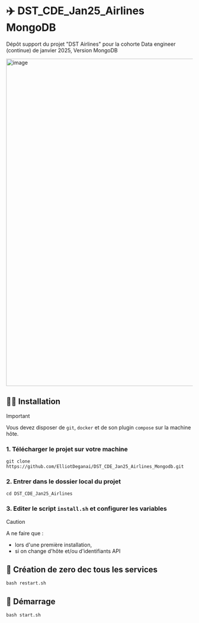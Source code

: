 # ✈️ DST_CDE_Jan25_Airlines MongoDB
Dépôt support du projet "DST Airlines" pour la cohorte Data engineer (continue) de janvier 2025, Version MongoDB

<img width="1657" height="882" alt="image" src="https://github.com/user-attachments/assets/4cfb2da2-5284-4a65-a8c7-cdbbd9457679" />


## 🧑‍🔧 Installation

> [!IMPORTANT]
> Vous devez disposer de `git`, `docker` et de son plugin `compose` sur la machine hôte.

### 1. Télécharger le projet sur votre machine
```
git clone https://github.com/ElliotDeganai/DST_CDE_Jan25_Airlines_Mongodb.git
```
### 2. Entrer dans le dossier local du projet
```
cd DST_CDE_Jan25_Airlines
```
### 3. Editer le script `install.sh` et configurer les variables  
> [!CAUTION]
> A ne faire que :
> - lors d'une première installation,
> - si on change d'hôte et/ou d'identifiants API

## 🚀 Création de zero dec tous les services
```shell
bash restart.sh
```

## 🚀 Démarrage
```shell
bash start.sh
```
